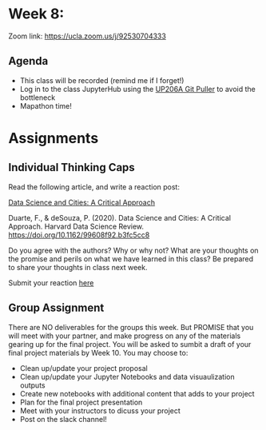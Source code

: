 # Week 8: 

Zoom link: https://ucla.zoom.us/j/92530704333

## Agenda
*   This class will be recorded (remind me if I forget!)
*   Log in to the class JupyterHub using the [UP206A Git Puller](https://jupyter.idre.ucla.edu/hub/user-redirect/git-pull?repo=https%3A%2F%2Fgithub.com%2Fyohman%2F22W-UP206A&urlpath=lab%2Ftree%2F22W-UP206A%2F&branch=master) to avoid the bottleneck
*   Mapathon time!

# Assignments

## Individual Thinking Caps

Read the following article, and write a reaction post:

[Data Science and Cities: A Critical Approach](https://hdsr.mitpress.mit.edu/pub/1um18ajd/release/1)

Duarte, F., & deSouza, P. (2020). Data Science and Cities: A Critical Approach. Harvard Data Science Review. https://doi.org/10.1162/99608f92.b3fc5cc8

Do you agree with the authors? Why or why not? What are your thoughts on the promise and perils on what we have learned in this class? Be prepared to share your thoughts in class next week.

Submit your reaction [here](https://github.com/yohman/22W-UP206A/discussions/18)

## Group Assignment

There are NO deliverables for the groups this week. But PROMISE that you will meet with your partner, and make progress on any of the materials gearing up for the final project. You will be asked to sumbit a draft of your final project materials by Week 10. You may choose to:

- Clean up/update your project proposal
- Clean up/update your Jupyter Notebooks and data visuaulization outputs
- Create new notebooks with additional content that adds to your project
- Plan for the final project presentation
- Meet with your instructors to dicuss your project
- Post on the slack channel!

